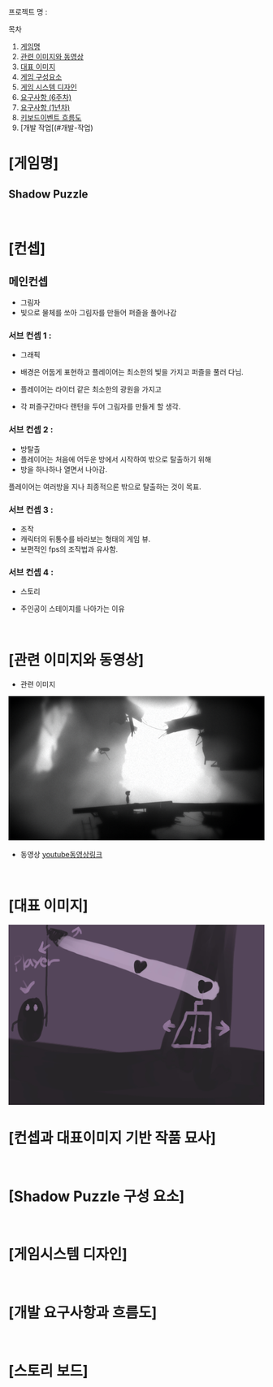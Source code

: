 프로젝트 명 : 

목차
1. [게임명](#게임명)
2. [관련 이미지와 동영상](#관련-이미지와-동영상)
3. [대표 이미지](#대표-이미지)
4. [게임 구성요소](#게임-구성요소)
5. [게임 시스템 디자인](#게임-시스템-디자인)
6. [요구사항 (6주차)](#요구사항6주차)
7. [요구사항 (1년차)](#요구사항1년차)
8. [키보드이벤트 흐름도](#키보드이벤트-흐름도)
9. [개발 작업[(#개발-작업)



# [게임명]
## Shadow Puzzle
<br>

# [컨셉]
## 메인컨셉
- 그림자
- 빛으로 물체를 쏘아 그림자를 만들어 퍼즐을 풀어나감


### 서브 컨셉 1 : 
- 그래픽
- 배경은 어둡게 표현하고 플레이어는 최소한의 빛을 가지고 퍼즐을 풀러 다님.

- 플레이어는 라이터 같은 최소한의 광원을 가지고
- 각 퍼즐구간마다 랜턴을 두어 그림자를 만들게 할 생각.

### 서브 컨셉 2 : 
- 방탈출
- 플레이어는 처음에 어두운 방에서 시작하여 밖으로 탈출하기 위해
- 방을 하나하나 열면서 나아감.

플레이어는 여러방을 지나 최종적으론 밖으로 탈출하는 것이 목표.

### 서브 컨셉 3 : 
- 조작
- 캐릭터의 뒤통수를 바라보는 형태의 게임 뷰.
- 보편적인 fps의 조작법과 유사함.

### 서브 컨셉 4 : 
- 스토리

- 주인공이 스테이지를 나아가는 이유

<br>

# [관련 이미지와 동영상]
- 관련 이미지  
<img src="./img/관련이미지.png">

- 동영상
[youtube동영상링크](https://www.youtube.com/watch?time_continue=29&v=L1nF4XfnJMs&feature=emb_title)

<br>

# [대표 이미지]
<img src="./img/대표이미지.jpg">


<br>

# [컨셉과 대표이미지 기반 작품 묘사]



<br>

# [Shadow Puzzle 구성 요소]



<br>

# [게임시스템 디자인]

<br>

# [개발 요구사항과 흐름도]

<br>

# [스토리 보드]



